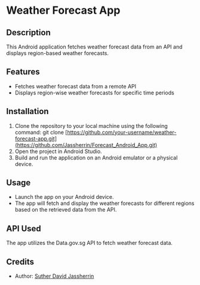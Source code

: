 # Weather Forecast App

## Description
This Android application fetches weather forecast data from an API and displays region-based weather forecasts.

## Features
- Fetches weather forecast data from a remote API
- Displays region-wise weather forecasts for specific time periods

## Installation
1. Clone the repository to your local machine using the following command:
git clone [https://github.com/your-username/weather-forecast-app.git](https://github.com/Jassherrin/Forecast_Android_App.git)
2. Open the project in Android Studio.
3. Build and run the application on an Android emulator or a physical device.

## Usage
- Launch the app on your Android device.
- The app will fetch and display the weather forecasts for different regions based on the retrieved data from the API.

## API Used
The app utilizes the Data.gov.sg API to fetch weather forecast data.

## Credits
- Author: [Suther David Jassherrin]((https://github.com/Jassherrin)https://github.com/Jassherrin)
